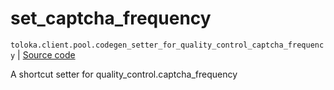 # set_captcha_frequency
`toloka.client.pool.codegen_setter_for_quality_control_captcha_frequency` | [Source code](https://github.com/Toloka/toloka-kit/blob/v1.1.2/src/client/pool/__init__.py#L0)

A shortcut setter for quality_control.captcha_frequency

